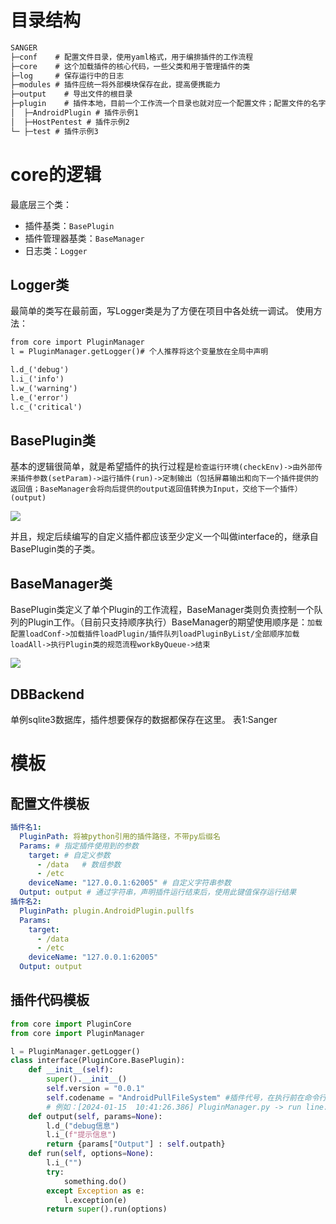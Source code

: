 # 目录结构
```xml
SANGER
├─conf    # 配置文件目录，使用yaml格式，用于编排插件的工作流程
├─core    # 这个加载插件的核心代码，一些父类和用于管理插件的类
├─log     # 保存运行中的日志
├─modules # 插件应统一将外部模块保存在此，提高便携能力
├─output	# 导出文件的根目录
├─plugin	# 插件本地，目前一个工作流一个目录也就对应一个配置文件；配置文件的名字此目录下的内容无关但建议相同
│  ├─AndroidPlugin # 插件示例1
│  ├─HostPentest # 插件示例2
└─ ├─test # 插件示例3
```
# core的逻辑
最底层三个类：

- 插件基类：`BasePlugin`
- 插件管理器基类：`BaseManager`
- 日志类：`Logger`
## Logger类
最简单的类写在最前面，写Logger类是为了方便在项目中各处统一调试。
使用方法：
```xml
from core import PluginManager
l = PluginManager.getLogger()# 个人推荐将这个变量放在全局中声明

l.d_('debug')
l.i_('info')
l.w_('warning')
l.e_('error')
l.c_('critical')

```
## BasePlugin类
基本的逻辑很简单，就是希望插件的执行过程是`检查运行环境(checkEnv)->由外部传来插件参数(setParam)->运行插件(run)->定制输出（包括屏幕输出和向下一个插件提供的返回值；BaseManager会将向后提供的output返回值转换为Input，交给下一个插件）(output)`  

![](https://cdn.nlark.com/yuque/0/2024/jpeg/1269792/1704792405104-f97aa146-0f16-4d7c-a8d6-268bfa6b8ea3.jpeg)

并且，规定后续编写的自定义插件都应该至少定义一个叫做interface的，继承自BasePlugin类的子类。
## BaseManager类
BasePlugin类定义了单个Plugin的工作流程，BaseManager类则负责控制一个队列的Plugin工作。（目前只支持顺序执行）BaseManager的期望使用顺序是：`加载配置loadConf->加载插件loadPlugin/插件队列loadPluginByList/全部顺序加载loadAll->执行Plugin类的规范流程workByQueue->结束`

![](https://cdn.nlark.com/yuque/0/2024/jpeg/1269792/1704793189998-19ce4ee7-7543-44c7-9af2-bb9904401c76.jpeg)

## DBBackend
单例sqlite3数据库，插件想要保存的数据都保存在这里。
表1:Sanger



# 模板
## 配置文件模板
```yaml
插件名1:
  PluginPath: 将被python引用的插件路径，不带py后缀名
  Params: # 指定插件使用到的参数
    target: # 自定义参数
      - /data	# 数组参数
      - /etc
    deviceName: "127.0.0.1:62005" # 自定义字符串参数
  Output: output # 通过字符串，声明插件运行结束后，使用此键值保存运行结果
插件名2:
  PluginPath: plugin.AndroidPlugin.pullfs
  Params:
    target: 
      - /data
      - /etc
    deviceName: "127.0.0.1:62005"
  Output: output
```
## 插件代码模板
```python
from core import PluginCore
from core import PluginManager

l = PluginManager.getLogger()
class interface(PluginCore.BasePlugin):
    def __init__(self):
        super().__init__()
        self.version = "0.0.1"
        self.codename = "AndroidPullFileSystem"	#插件代号，在执行前在命令行显示，是插件的正式名称
        # 例如：[2024-01-15  10:41:26.386] PluginManager.py -> run line:54 [INFO] : Running AndroidPullFileSystem@0.0.1
    def output(self, params=None):
        l.d_("debug信息")
        l.i_(f"提示信息")
        return {params["Output"] : self.outpath}
    def run(self, options=None):
        l.i_("")
        try:
        	something.do()    
        except Exception as e:
            l.exception(e)
        return super().run(options)
```


